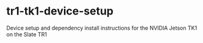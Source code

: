 # tr1-tk1-device-setup
Device setup and dependency install instructions for the NVIDIA Jetson TK1 on the Slate TR1
